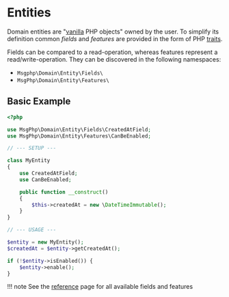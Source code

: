 # Entities

Domain entities are "[vanilla] PHP objects" owned by the user. To simplify its definition common _fields_ and _features_
are provided in the form of PHP [traits].

Fields can be compared to a read-operation, whereas features represent a read/write-operation. They can be discovered
in the following namespaces:

- `Msgphp\Domain\Entity\Fields\`
- `MsgPhp\Domain\Entity\Features\`

## Basic Example

```php
<?php

use MsgPhp\Domain\Entity\Fields\CreatedAtField;
use MsgPhp\Domain\Entity\Features\CanBeEnabled;

// --- SETUP ---

class MyEntity
{
    use CreatedAtField;
    use CanBeEnabled;

    public function __construct()
    {
        $this->createdAt = new \DateTimeImmutable();
    }
}

// --- USAGE ---

$entity = new MyEntity();
$createdAt = $entity->getCreatedAt();

if (!$entity->isEnabled()) {
    $entity->enable();
}
```

!!! note
    See the [reference](../reference/entities.md#msgphpdomain) page for all available fields and features

[vanilla]: https://en.wikipedia.org/wiki/Plain_vanilla
[traits]: https://secure.php.net/traits
